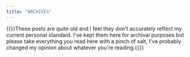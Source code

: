 ```yaml
---
title: "ARCHIVES"
---
```



{{<note title="WARNING">}}These posts are quite old and I feel they don't accurately reflect my current personal standard. I've kept them here for archival purposes but please take everything you read here with a pinch of salt, I've probably changed my opinion about whatever you're reading.{{</note>}}
